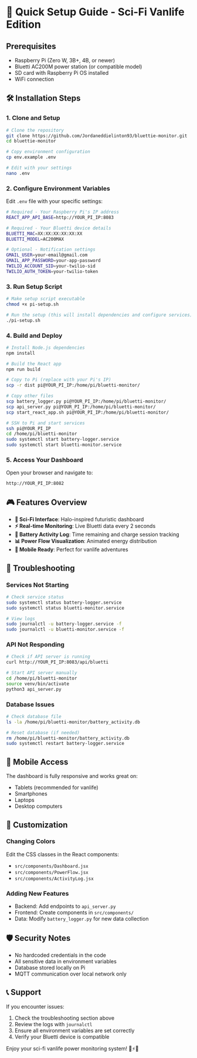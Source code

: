 # 🚀 Quick Setup Guide - Sci-Fi Vanlife Edition

## Prerequisites

- Raspberry Pi (Zero W, 3B+, 4B, or newer)
- Bluetti AC200M power station (or compatible model)
- SD card with Raspberry Pi OS installed
- WiFi connection

## 🛠️ Installation Steps

### 1. Clone and Setup

```bash
# Clone the repository
git clone https://github.com/Jordaneddielinton93/bluettie-monitor.git
cd bluettie-monitor

# Copy environment configuration
cp env.example .env

# Edit with your settings
nano .env
```

### 2. Configure Environment Variables

Edit `.env` file with your specific settings:

```bash
# Required - Your Raspberry Pi's IP address
REACT_APP_API_BASE=http://YOUR_PI_IP:8083

# Required - Your Bluetti device details
BLUETTI_MAC=XX:XX:XX:XX:XX:XX
BLUETTI_MODEL=AC200MAX

# Optional - Notification settings
GMAIL_USER=your-email@gmail.com
GMAIL_APP_PASSWORD=your-app-password
TWILIO_ACCOUNT_SID=your-twilio-sid
TWILIO_AUTH_TOKEN=your-twilio-token
```

### 3. Run Setup Script

```bash
# Make setup script executable
chmod +x pi-setup.sh

# Run the setup (this will install dependencies and configure services)
./pi-setup.sh
```

### 4. Build and Deploy

```bash
# Install Node.js dependencies
npm install

# Build the React app
npm run build

# Copy to Pi (replace with your Pi's IP)
scp -r dist pi@YOUR_PI_IP:/home/pi/bluetti-monitor/

# Copy other files
scp battery_logger.py pi@YOUR_PI_IP:/home/pi/bluetti-monitor/
scp api_server.py pi@YOUR_PI_IP:/home/pi/bluetti-monitor/
scp start_react_app.sh pi@YOUR_PI_IP:/home/pi/bluetti-monitor/

# SSH to Pi and start services
ssh pi@YOUR_PI_IP
cd /home/pi/bluetti-monitor
sudo systemctl start battery-logger.service
sudo systemctl start bluetti-monitor.service
```

### 5. Access Your Dashboard

Open your browser and navigate to:
```
http://YOUR_PI_IP:8082
```

## 🎮 Features Overview

- **🚀 Sci-Fi Interface**: Halo-inspired futuristic dashboard
- **⚡ Real-time Monitoring**: Live Bluetti data every 2 seconds
- **🔋 Battery Activity Log**: Time remaining and charge session tracking
- **📊 Power Flow Visualization**: Animated energy distribution
- **📱 Mobile Ready**: Perfect for vanlife adventures

## 🔧 Troubleshooting

### Services Not Starting
```bash
# Check service status
sudo systemctl status battery-logger.service
sudo systemctl status bluetti-monitor.service

# View logs
sudo journalctl -u battery-logger.service -f
sudo journalctl -u bluetti-monitor.service -f
```

### API Not Responding
```bash
# Check if API server is running
curl http://YOUR_PI_IP:8083/api/bluetti

# Start API server manually
cd /home/pi/bluetti-monitor
source venv/bin/activate
python3 api_server.py
```

### Database Issues
```bash
# Check database file
ls -la /home/pi/bluetti-monitor/battery_activity.db

# Reset database (if needed)
rm /home/pi/bluetti-monitor/battery_activity.db
sudo systemctl restart battery-logger.service
```

## 📱 Mobile Access

The dashboard is fully responsive and works great on:
- Tablets (recommended for vanlife)
- Smartphones
- Laptops
- Desktop computers

## 🎯 Customization

### Changing Colors
Edit the CSS classes in the React components:
- `src/components/Dashboard.jsx`
- `src/components/PowerFlow.jsx`
- `src/components/ActivityLog.jsx`

### Adding New Features
- Backend: Add endpoints to `api_server.py`
- Frontend: Create components in `src/components/`
- Data: Modify `battery_logger.py` for new data collection

## 🛡️ Security Notes

- No hardcoded credentials in the code
- All sensitive data in environment variables
- Database stored locally on Pi
- MQTT communication over local network only

## 📞 Support

If you encounter issues:
1. Check the troubleshooting section above
2. Review the logs with `journalctl`
3. Ensure all environment variables are set correctly
4. Verify your Bluetti device is compatible

Enjoy your sci-fi vanlife power monitoring system! 🚀⚡🔋

